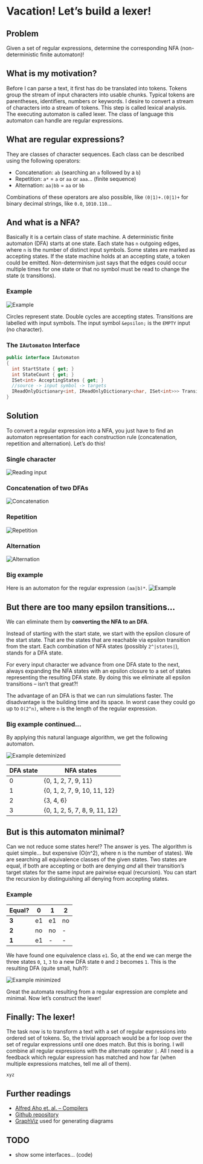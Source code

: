 # Vacation! Let’s build a lexer!

## Problem

Given a set of regular expressions, determine the corresponding NFA (non-deterministic finite automaton)!

## What is my motivation?
Before I can parse a text, it first has do be translated into tokens. Tokens group the stream of input characters into usable chunks. Typical tokens are parentheses, identifiers, numbers or keywords. I desire to convert a stream of characters into a stream of tokens. This step is called lexical analysis. The executing automaton is called lexer. The class of language this automaton can handle are regular expressions.

## What are regular expressions?
They are classes of character sequences. Each class can be described using the following operators:

* Concatenation: `ab` (searching an `a` followed by a `b`)
* Repetition: `a*` = `a` or `aa` or `aaa`… (finite sequence)
* Alternation: `aa|bb` = `aa` or `bb`

Combinations of these operators are also possible, like `(0|1)+.(0|1)+` for binary decimal strings, like `0.0`, `1010.110`...

## And what is a NFA?
Basically it is a certain class of state machine. A deterministic finite automaton (DFA) starts at one state. Each state has `n` outgoing edges, where `n` is the number of distinct input symbols. Some states are marked as accepting states. If the state machine holds at an accepting state, a token could be emitted. Non-determinism just says that the edges could occur multiple times for one state or that no symbol must be read to change the state (&epsilon; transitions).

### Example

![Example](1-nfa-example.gv.png)

Circles represent state. Double cycles are accepting states. Transitions are labelled with input symbols. The input symbol `&epsilon;` is the `EMPTY` input (no character).

### The `IAutomaton` Interface

```csharp
public interface IAutomaton
{
  int StartState { get; }
  int StateCount { get; }
  ISet<int> AcceptingStates { get; }
  //source -> input symbol -> targets
  IReadOnlyDictionary<int, IReadOnlyDictionary<char, ISet<int>>> TransitionsBySource { get; }
}
```

## Solution
To convert a regular expression into a NFA, you just have to find an automaton representation for each construction rule (concatenation, repetition and alternation). Let’s do this!

### Single character

![Reading input](6-nfa-input.gv.png)

### Concatenation of two DFAs
![Concatenation](2-nfa-concatenation.gv.png)

### Repetition
![Repetition](3-nfa-repetition.gv.png)

### Alternation
![Alternation](4-nfa-alternation.gv.png)

### Big example
Here is an automaton for the regular expression `(aa|b)*`.
![Example](5-nfa-example.gv.png)

## But there are too many epsilon transitions…
We can eliminate them by **converting the NFA to an DFA**.

Instead of starting with the start state, we start with the epsilon closure of the start state. That are the states that are reachable via epsilon transition from the start. Each combination of NFA states (possibly `2^|states|`), stands for a DFA state.

For every input character we advance from one DFA state to the next, always expanding the NFA states with an epsilon closure to a set of states representing the resulting DFA state. By doing this we eliminate all epsilon transitions – isn’t that great?!

The advantage of an DFA is that we can run simulations faster. The disadvantage is the building time and its space. In worst case they could go up to `O(2^n)`, where `n` is the length of the regular expression.

### Big example continued...
By applying this natural language algorithm, we get the following automaton.

![Example deteminized](7-dfa-example-determinized.gv.png)

|DFA state| NFA states|
|---------|-----------|
|0        |{0, 1, 2, 7, 9, 11} |
|1        |{0, 1, 2, 7, 9, 10, 11, 12} |
|2        |{3, 4, 6} |
|3        |{0, 1, 2, 5, 7, 8, 9, 11, 12} |

## But is this automaton minimal?
Can we not reduce some states here!? The answer is yes.
The algorithm is quiet simple... but expensive (O(n^2), where n is the number of states). We are searching all equivalence classes of the given states. Two states are equal, if both are accepting or both are denying *and* all their transition’s target states for the same input are pairwise equal (recursion). You can start the recursion by distinguishing all denying from accepting states.

### Example
|Equal?|0 |1 |2 |
|------|--|--|--|
|**3** |e1|e1|no|
|**2** |no|no|- |
|**1** |e1|- |- |

We have found one equivalence class `e1`. So, at the end we can merge the three states `0`, `1`, `3` to a new DFA state `0` and `2` becomes `1`. This is the resulting DFA (quite small, huh?):

![Example minimized](8-dfa-example-minimized.gv.png)

Great the automata resulting from a regular expression are complete and minimal. Now let’s construct the lexer!

## Finally: The lexer!

The task now is to transform a text with a set of regular expressions into ordered set of tokens. So, the trivial approach would be a for loop over the set of regular expressions until one does match. But this is boring. I will combine all regular expressions with the alternate operator `|`. All I need is a feedback which regular expression has matched and how far (when multiple expressions matches, tell me all of them).

```
xyz
```

## Further readings
*	[Alfred Aho et. al. – Compilers](https://www.amazon.com/Compilers-Principles-Techniques-Tools-2nd/dp/0321486811)
*	[Github repository](https://github.com/Lotes/how-to-build-a-lexer)
* [GraphViz](https://www.graphviz.org/) used for generating diagrams

## TODO
* show some interfaces... (code)

